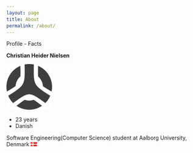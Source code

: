 ```yaml
---
layout: page
title: About
permalink: /about/
---
```

Profile - Facts

**Christian Heider Nielsen**

![Icon](/images/site/logo.png)

-   23 years
-   Danish

Software Engineering(Computer Science) student at Aalborg University, Denmark ![DK](/images/site/dk.png)
